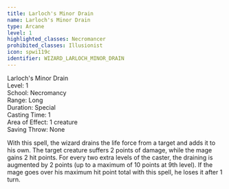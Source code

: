 ```yaml
---
title: Larloch's Minor Drain
name: Larloch's Minor Drain
type: Arcane
level: 1
highlighted_classes: Necromancer
prohibited_classes: Illusionist
icon: spwi119c
identifier: WIZARD_LARLOCH_MINOR_DRAIN
---
```

Larloch's Minor Drain  
Level: 1  
School: Necromancy  
Range: Long  
Duration: Special  
Casting Time: 1  
Area of Effect: 1 creature  
Saving Throw: None  
  
With this spell, the wizard drains the life force from a target and adds it to his own. The target creature suffers 2 points of damage, while the mage gains 2 hit points. For every two extra levels of the caster, the draining is augmented by 2 points (up to a maximum of 10 points at 9th level). If the mage goes over his maximum hit point total with this spell, he loses it after 1 turn.  
